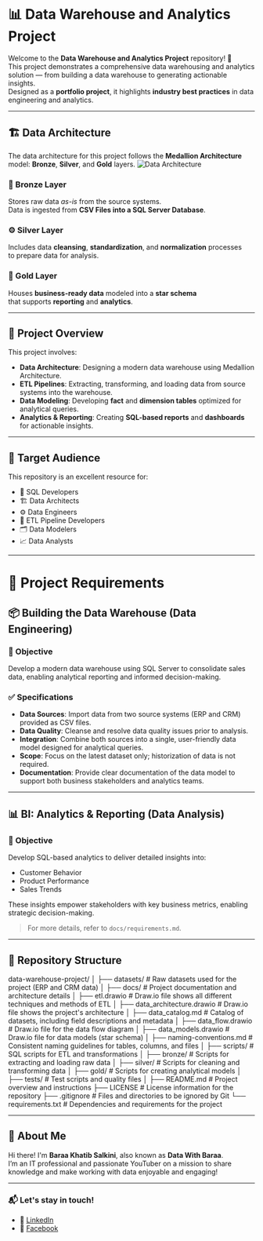# 📊 Data Warehouse and Analytics Project

Welcome to the **Data Warehouse and Analytics Project** repository! 🚀  
This project demonstrates a comprehensive data warehousing and analytics solution — from building a data warehouse to generating actionable insights.  
Designed as a **portfolio project**, it highlights **industry best practices** in data engineering and analytics.

---

## 🏗️ Data Architecture

The data architecture for this project follows the **Medallion Architecture** model: **Bronze**, **Silver**, and **Gold** layers.
![Data Architecture](docs/data_architecture.png)
### 🔹 Bronze Layer
Stores raw data *as-is* from the source systems.  
Data is ingested from **CSV Files into a SQL Server Database**.

### ⚙️ Silver Layer
Includes data **cleansing**, **standardization**, and **normalization** processes  
to prepare data for analysis.

### 🥇 Gold Layer
Houses **business-ready data** modeled into a **star schema**  
that supports **reporting** and **analytics**.

---

## 📖 Project Overview

This project involves:

- **Data Architecture**: Designing a modern data warehouse using Medallion Architecture.
- **ETL Pipelines**: Extracting, transforming, and loading data from source systems into the warehouse.
- **Data Modeling**: Developing **fact** and **dimension tables** optimized for analytical queries.
- **Analytics & Reporting**: Creating **SQL-based reports** and **dashboards** for actionable insights.

---

## 🎯 Target Audience

This repository is an excellent resource for:

- 🧠 SQL Developers  
- 🏗️ Data Architects  
- ⚙️ Data Engineers  
- 🔄 ETL Pipeline Developers  
- 🗂️ Data Modelers  
- 📈 Data Analysts  

---
# 🚀 Project Requirements

## 📦 Building the Data Warehouse (Data Engineering)

### 🎯 Objective
Develop a modern data warehouse using SQL Server to consolidate sales data, enabling analytical reporting and informed decision-making.

### ✅ Specifications
- **Data Sources**: Import data from two source systems (ERP and CRM) provided as CSV files.
- **Data Quality**: Cleanse and resolve data quality issues prior to analysis.
- **Integration**: Combine both sources into a single, user-friendly data model designed for analytical queries.
- **Scope**: Focus on the latest dataset only; historization of data is not required.
- **Documentation**: Provide clear documentation of the data model to support both business stakeholders and analytics teams.

---

## 📊 BI: Analytics & Reporting (Data Analysis)

### 🎯 Objective
Develop SQL-based analytics to deliver detailed insights into:

- Customer Behavior
- Product Performance
- Sales Trends

These insights empower stakeholders with key business metrics, enabling strategic decision-making.

> For more details, refer to `docs/requirements.md`.

---

## 📂 Repository Structure

data-warehouse-project/
│
├── datasets/ # Raw datasets used for the project (ERP and CRM data)
│
├── docs/ # Project documentation and architecture details
│ ├── etl.drawio # Draw.io file shows all different techniques and methods of ETL
│ ├── data_architecture.drawio # Draw.io file shows the project's architecture
│ ├── data_catalog.md # Catalog of datasets, including field descriptions and metadata
│ ├── data_flow.drawio # Draw.io file for the data flow diagram
│ ├── data_models.drawio # Draw.io file for data models (star schema)
│ ├── naming-conventions.md # Consistent naming guidelines for tables, columns, and files
│
├── scripts/ # SQL scripts for ETL and transformations
│ ├── bronze/ # Scripts for extracting and loading raw data
│ ├── silver/ # Scripts for cleaning and transforming data
│ ├── gold/ # Scripts for creating analytical models
│
├── tests/ # Test scripts and quality files
│
├── README.md # Project overview and instructions
├── LICENSE # License information for the repository
├── .gitignore # Files and directories to be ignored by Git
└── requirements.txt # Dependencies and requirements for the project

----------------------------------------------------------------------------------------------------------------------------------
## 🌟 About Me

Hi there! I'm **Baraa Khatib Salkini**, also known as **Data With Baraa**.  
I’m an IT professional and passionate YouTuber on a mission to share knowledge and make working with data enjoyable and engaging!

---

### 📬 Let's stay in touch!
- 💼 [LinkedIn](https://www.linkedin.com/in/ahmedghoonim)   
- 📘 [Facebook](https://www.facebook.com/share/19JWnRjSrQ/)
